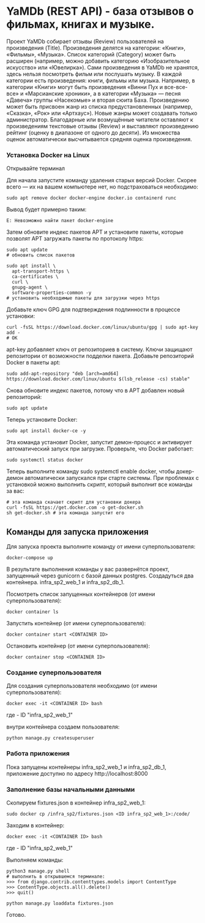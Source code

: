 # YaMDb (REST API) - база отзывов о фильмах, книгах и музыке.

Проект YaMDb собирает отзывы (Review) пользователей на произведения (Title). Произведения делятся на категории: «Книги», «Фильмы», «Музыка». Список категорий (Category) может быть расширен (например, можно добавить категорию «Изобразительное искусство» или «Ювелирка»).
Сами произведения в YaMDb не хранятся, здесь нельзя посмотреть фильм или послушать музыку.
В каждой категории есть произведения: книги, фильмы или музыка. Например, в категории «Книги» могут быть произведения «Винни Пух и все-все-все» и «Марсианские хроники», а в категории «Музыка» — песня «Давеча» группы «Насекомые» и вторая сюита Баха. Произведению может быть присвоен жанр из списка предустановленных (например, «Сказка», «Рок» или «Артхаус»). Новые жанры может создавать только администратор.
Благодарные или возмущённые читатели оставляют к произведениям текстовые отзывы (Review) и выставляют произведению рейтинг (оценку в диапазоне от одного до десяти). Из множества оценок автоматически высчитывается средняя оценка произведения.
 
### Установка Docker на Linux

Открывайте терминал

Для начала запустите команду удаления старых версий Docker. Скорее всего — их на вашем компьютере нет, но подстраховаться необходимо:

```
sudo apt remove docker docker-engine docker.io containerd runc 
```

Вывод будет примерно таким:

```
E: Невозможно найти пакет docker-engine
```

Затем обновите индекс пакетов APT и установите пакеты, которые позволят APT загружать пакеты по протоколу https:

```
sudo apt update
# обновить список пакетов

sudo apt install \
  apt-transport-https \
  ca-certificates \
  curl \
  gnupg-agent \
  software-properties-common -y
# установить необходимые пакеты для загрузки через https
```

Добавьте ключ GPG для подтверждения подлинности в процессе установки:

```
curl -fsSL https://download.docker.com/linux/ubuntu/gpg | sudo apt-key add -
# ОК
```

apt-key добавляет ключ от репозиториев в систему. Ключи защищают репозитории от возможности подделки пакета.
Добавьте репозиторий Docker в пакеты apt:

```
sudo add-apt-repository "deb [arch=amd64] https://download.docker.com/linux/ubuntu $(lsb_release -cs) stable"
```

Снова обновите индекс пакетов, потому что в APT добавлен новый репозиторий:

```
sudo apt update
```

Теперь установите Docker:

```
sudo apt install docker-ce -y
```

Эта команда установит Docker, запустит демон-процесс и активирует автоматический запуск при загрузке.
Проверьте, что Docker работает:

```
sudo systemctl status docker
```

Теперь выполните команду sudo systemctl enable docker, чтобы докер-демон автоматически запускался при старте системы.
При проблемах с установкой можно выполнить скрипт, который выполнит все команды за вас:

```
# эта команда скачает скрипт для установки докера
curl -fsSL https://get.docker.com -o get-docker.sh
sh get-docker.sh # эта команда запустит его
```




## Команды для запуска приложения

Для запуска проекта выполните команду от имени суперпользователя:

```
docker-compose up
```

В результате выполнения команды у вас развернётся проект, запущенный через gunicorn с базой данных postgres.
Создадуться два контейнера. infra_sp2_web_1 и infra_sp2_db_1.

Посмотреть список запущенных контейнеров (от имени суперпользователя):

```
docker container ls
```

Запустить контейнер (от имени суперпользователя):

```
docker container start <CONTAINER ID>
```

Остановить контейнер (от имени суперпользователя):

```
docker container stop <CONTAINER ID>
```


### Создание суперпользователя

Для создания суперпользователя необходимо (от имени суперпользователя):

```
docker exec -it <CONTAINER ID> bash
```
где <CONTAINER ID> - ID "infra_sp2_web_1"


внутри контейнера создаем пользователя:

```
python manage.py createsuperuser
```


### Работа приложения 

Пока запущены контейнеры infra_sp2_web_1 и infra_sp2_db_1, приложение доступно по адресу http://localhost:8000


### Заполнение базы начальными данными

Скопируем fixtures.json в контейнер infra_sp2_web_1:

```
sudo docker cp /infra_sp2/fixtures.json <ID infra_sp2_web_1>:/code/ 
```

Заходим в контейнер:

```
docker exec -it <CONTAINER ID> bash
```
где <CONTAINER ID> - ID "infra_sp2_web_1"


Выполняем команды:

```
python3 manage.py shell  
# выполнить в открывшемся терминале:
>>> from django.contrib.contenttypes.models import ContentType
>>> ContentType.objects.all().delete()
>>> quit()

python manage.py loaddata fixtures.json 
```

Готово.








